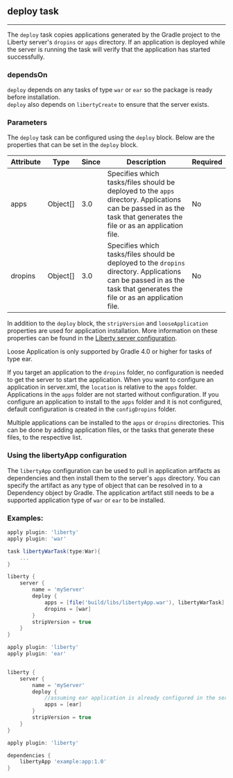 ## deploy task
---
The `deploy` task copies applications generated by the Gradle project to the Liberty server's `dropins` or `apps` directory. If an application is deployed while the server is running the task will verify that the application has started successfully.

### dependsOn
`deploy` depends on any tasks of type `war` or `ear` so the package is ready before installation.  
`deploy` also depends on `libertyCreate` to ensure that the server exists.

### Parameters

The `deploy` task can be configured using the `deploy` block. Below are the properties that can be set in the `deploy` block.

| Attribute | Type  | Since | Description | Required |
| --------- | ----- | ----- | ----------- | -------- |
| apps | Object[] | 3.0 | Specifies which tasks/files should be deployed to the `apps` directory. Applications can be passed in as the task that generates the file or as an application file. | No |
| dropins | Object[] | 3.0 | Specifies which tasks/files should be deployed to the `dropins` directory. Applications can be passed in as the task that generates the file or as an application file. | No |

In addition to the `deploy` block, the `stripVersion` and `looseApplication` properties are used for application installation. More information on these properties can be found in the [Liberty server configuration](libertyExtensions.md#liberty-server-configuration).

Loose Application is only supported by Gradle 4.0 or higher for tasks of type ear.

If you target an application to the `dropins` folder, no configuration is needed to get the server to start the application. When you want to configure an application in server.xml, the `location` is relative to the `apps` folder. Applications in the `apps` folder are not started without configuration. If you configure an application to install to the `apps` folder and it is not configured, default configuration is created in the `configDropins` folder.

Multiple applications can be installed to the `apps` or `dropins` directories. This can be done by adding application files, or the tasks that generate these files, to the respective list.

### Using the libertyApp configuration

The `libertyApp` configuration can be used to pull in application artifacts as dependencies and then install them to the server's `apps` directory. You can specify the artifact as any type of object that can be resolved in to a Dependency object by Gradle. The application artifact still needs to be a supported application type of `war` or `ear` to be installed.

### Examples:

```groovy
apply plugin: 'liberty'
apply plugin: 'war'

task libertyWarTask(type:War){
    ...
}

liberty {
    server {
        name = 'myServer'
        deploy {
            apps = [file('build/libs/libertyApp.war'), libertyWarTask]
            dropins = [war]
        }
        stripVersion = true
    }
}
```

```groovy
apply plugin: 'liberty'
apply plugin: 'ear'


liberty {
    server {
        name = 'myServer'
        deploy {
            //assuming ear application is already configured in the server.xml
            apps = [ear]
        }
        stripVersion = true
    }
}
```

```groovy
apply plugin: 'liberty'

dependencies {
    libertyApp 'example:app:1.0'
}
```

